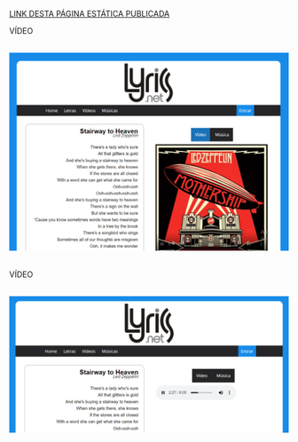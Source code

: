 <a href="https://marlissonls.github.io/Front-end/HTML/Aula%207/index.html">LINK DESTA PÁGINA ESTÁTICA PUBLICADA</a>
<br>
<p>VÍDEO</p><br>
<img src="media/video.png" />
<br><br>
<p>VÍDEO</p><br>
<img src="media/audio.png" />